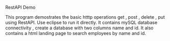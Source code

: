 RestAPI Demo

  This program demostrates the basic htttp operations get , post , delete , put using RestAPI. Use eclipse to run it directly. It contains  mySQL database connectivity , create a database with two columns name and id. It also contains a html landing page to search employees by name and id.

